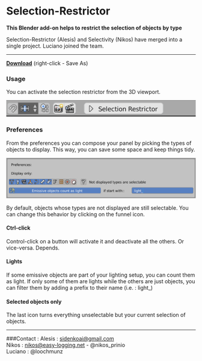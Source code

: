 # Selection-Restrictor
**This Blender add-on helps to restrict the selection of objects by type**  

Selection-Restrictor (Alesis) and Selectivity (Nikos) have merged into a single project. Luciano joined the team.

---

**[Download](https://raw.githubusercontent.com/Nikos-Prinios/Selection-Restrictor/master/Selection-Restrictor.py)** (right-click - Save As)  


### Usage

You can activate the selection restrictor from the 3D viewport.  

![Viewport panel](/images/panel.gif)  

### Preferences
From the preferences you can compose your panel by picking the types of objects to display. This way, you can save some space and keep things tidy.

![Preferences](/images/pref.jpg)

By default, objects whose types are not displayed are still selectable. You can change this behavior by clicking on the funnel icon.

#### Ctrl-click
Control-click on a button will activate it and deactivate all the others. Or vice-versa. Depends.

#### Lights
If some emissive objects are part of your lighting setup, you can count them as light. If only some of them are lights while the others are just objects, you can filter them by adding a prefix to their name (i.e. : light_)

#### Selected objects only
The last icon turns everything unselectable but your current selection of objects.

---
###Contact :
Alesis : sidenkoai@gmail.com  
Nikos : nikos@easy-logging.net - @nikos_prinio  
Luciano : @loochmunz
